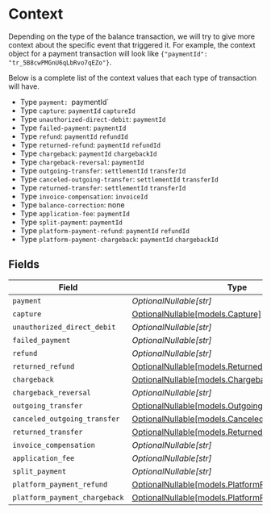 # Context

Depending on the type of the balance transaction, we will try to give more context about the specific event that triggered it. For example, the context object for a payment transaction will look like `{"paymentId": "tr_5B8cwPMGnU6qLbRvo7qEZo"}`.

Below is a complete list of the context values that each type of transaction will have.

* Type `payment: `paymentId`
* Type `capture`: `paymentId` `captureId`
* Type `unauthorized-direct-debit`: `paymentId`
* Type `failed-payment`: `paymentId`
* Type `refund`: `paymentId` `refundId`
* Type `returned-refund`: `paymentId` `refundId`
* Type `chargeback`: `paymentId` `chargebackId`
* Type `chargeback-reversal`: `paymentId`
* Type `outgoing-transfer`: `settlementId` `transferId`
* Type `canceled-outgoing-transfer`: `settlementId` `transferId`
* Type `returned-transfer`: `settlementId` `transferId`
* Type `invoice-compensation`: `invoiceId`
* Type `balance-correction`: none
* Type `application-fee`: `paymentId`
* Type `split-payment`: `paymentId`
* Type `platform-payment-refund`: `paymentId` `refundId`
* Type `platform-payment-chargeback`: `paymentId` `chargebackId`


## Fields

| Field                                                                                        | Type                                                                                         | Required                                                                                     | Description                                                                                  | Example                                                                                      |
| -------------------------------------------------------------------------------------------- | -------------------------------------------------------------------------------------------- | -------------------------------------------------------------------------------------------- | -------------------------------------------------------------------------------------------- | -------------------------------------------------------------------------------------------- |
| `payment`                                                                                    | *OptionalNullable[str]*                                                                      | :heavy_minus_sign:                                                                           | N/A                                                                                          | tr_aHbjjdrUdm                                                                                |
| `capture`                                                                                    | [OptionalNullable[models.Capture]](../models/capture.md)                                     | :heavy_minus_sign:                                                                           | N/A                                                                                          |                                                                                              |
| `unauthorized_direct_debit`                                                                  | *OptionalNullable[str]*                                                                      | :heavy_minus_sign:                                                                           | N/A                                                                                          | tr_5B8cwPMGnU                                                                                |
| `failed_payment`                                                                             | *OptionalNullable[str]*                                                                      | :heavy_minus_sign:                                                                           | N/A                                                                                          | tr_5B8cwPMGnU                                                                                |
| `refund`                                                                                     | *OptionalNullable[str]*                                                                      | :heavy_minus_sign:                                                                           | N/A                                                                                          | tr_5B8cwPMGnU                                                                                |
| `returned_refund`                                                                            | [OptionalNullable[models.ReturnedRefund]](../models/returnedrefund.md)                       | :heavy_minus_sign:                                                                           | N/A                                                                                          |                                                                                              |
| `chargeback`                                                                                 | [OptionalNullable[models.Chargeback]](../models/chargeback.md)                               | :heavy_minus_sign:                                                                           | N/A                                                                                          |                                                                                              |
| `chargeback_reversal`                                                                        | *OptionalNullable[str]*                                                                      | :heavy_minus_sign:                                                                           | N/A                                                                                          | tr_5B8cwPMGnU                                                                                |
| `outgoing_transfer`                                                                          | [OptionalNullable[models.OutgoingTransfer]](../models/outgoingtransfer.md)                   | :heavy_minus_sign:                                                                           | N/A                                                                                          |                                                                                              |
| `canceled_outgoing_transfer`                                                                 | [OptionalNullable[models.CanceledOutgoingTransfer]](../models/canceledoutgoingtransfer.md)   | :heavy_minus_sign:                                                                           | N/A                                                                                          |                                                                                              |
| `returned_transfer`                                                                          | [OptionalNullable[models.ReturnedTransfer]](../models/returnedtransfer.md)                   | :heavy_minus_sign:                                                                           | N/A                                                                                          |                                                                                              |
| `invoice_compensation`                                                                       | *OptionalNullable[str]*                                                                      | :heavy_minus_sign:                                                                           | N/A                                                                                          | inv_aHbjjdrUdm                                                                               |
| `application_fee`                                                                            | *OptionalNullable[str]*                                                                      | :heavy_minus_sign:                                                                           | N/A                                                                                          | tr_5B8cwPMGnU                                                                                |
| `split_payment`                                                                              | *OptionalNullable[str]*                                                                      | :heavy_minus_sign:                                                                           | N/A                                                                                          | tr_5B8cwPMGnU                                                                                |
| `platform_payment_refund`                                                                    | [OptionalNullable[models.PlatformPaymentRefund]](../models/platformpaymentrefund.md)         | :heavy_minus_sign:                                                                           | N/A                                                                                          |                                                                                              |
| `platform_payment_chargeback`                                                                | [OptionalNullable[models.PlatformPaymentChargeback]](../models/platformpaymentchargeback.md) | :heavy_minus_sign:                                                                           | N/A                                                                                          |                                                                                              |